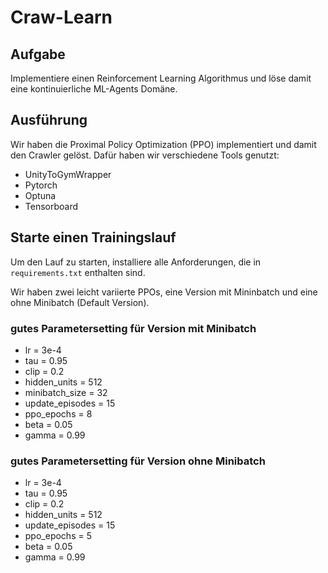 # Craw-Learn

## Aufgabe

Implementiere einen Reinforcement Learning Algorithmus und löse damit eine kontinuierliche ML-Agents Domäne.

## Ausführung

Wir haben die Proximal Policy Optimization (PPO) implementiert und damit den Crawler gelöst.
Dafür haben wir verschiedene Tools genutzt:
- UnityToGymWrapper
- Pytorch
- Optuna
- Tensorboard

## Starte einen Trainingslauf

Um den Lauf zu starten, installiere alle Anforderungen, die in `requirements.txt` enthalten sind.

Wir haben zwei leicht variierte PPOs, eine Version mit Mininbatch und eine ohne Minibatch (Default Version).

### gutes Parametersetting für Version mit Minibatch
* lr = 3e-4
* tau = 0.95
* clip = 0.2
* hidden_units = 512
* minibatch_size = 32
* update_episodes = 15
* ppo_epochs = 8
* beta = 0.05
* gamma = 0.99

### gutes Parametersetting für Version ohne Minibatch
* lr = 3e-4
* tau = 0.95
* clip = 0.2
* hidden_units = 512
* update_episodes = 15
* ppo_epochs = 5
* beta = 0.05
* gamma = 0.99
